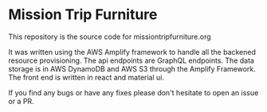 # Mission Trip Furniture

This repository is the source code for missiontripfurniture.org

It was written using the AWS Amplify framework to handle all the backened
resource provisioning. The api endpoints are GraphQL endpoints. The data storage
is in AWS DynamoDB and AWS S3 through the Amplify Framework. The front end is
written in react and material ui.

If you find any bugs or have any fixes please don't hesitate to open an issue or
a PR.
